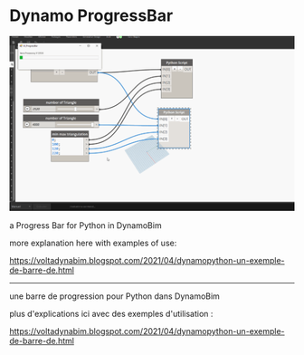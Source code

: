 # Dynamo ProgressBar
![](testProgressBar.gif)

a Progress Bar for Python in DynamoBim

more explanation here with examples of use:

https://voltadynabim.blogspot.com/2021/04/dynamopython-un-exemple-de-barre-de.html  

---

une barre de progression pour Python dans DynamoBim

plus d'explications ici avec des exemples d'utilisation : 

https://voltadynabim.blogspot.com/2021/04/dynamopython-un-exemple-de-barre-de.html  
